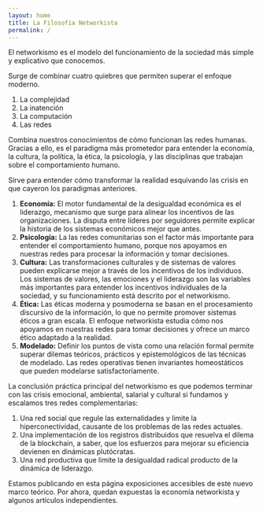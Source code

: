 ```yaml
---
layout: home
title: La Filosofía Networkista
permalink: /
---
```


El networkismo es el modelo del funcionamiento de la sociedad más simple y explicativo que conocemos.

Surge de combinar cuatro quiebres que permiten superar el enfoque moderno.
1. La complejidad
2. La inatención
3. La computación
4. Las redes

Combina nuestros conocimientos de cómo funcionan las redes humanas. Gracias a ello, es el paradigma más prometedor para entender la economía, la cultura, la política, la ética, la psicología, y las disciplinas que trabajan sobre el comportamiento humano.

Sirve para entender cómo transformar la realidad esquivando las crisis en que cayeron los paradigmas anteriores.

1. **Economía:** El motor fundamental de la desigualdad económica es el liderazgo, mecanismo que surge para alinear los incentivos de las organizaciones. La disputa entre líderes por seguidores permite explicar la historia de los sistemas económicos mejor que antes.
2. **Psicología:** La las redes comunitarias son el factor más importante para entender el comportamiento humano, porque nos apoyamos en nuestras redes para procesar la información y tomar decisiones.
3. **Cultura:** Las transformaciones culturales y de sistemas de valores pueden explicarse mejor a través de los incentivos de los individuos. Los sistemas de valores, las emociones y el liderazgo son las variables más importantes para entender los incentivos individuales de la sociedad, y su funcionamiento está descrito por el networkismo.
4. **Ética:** Las éticas moderna y posmoderna se basan en el procesamiento discursivo de la información, lo que no permite promover sistemas éticos a gran escala. El enfoque networkista estudia cómo nos apoyamos en nuestras redes para tomar decisiones y ofrece un marco ético adaptado a la realidad.
5. **Modelado:** Definir los puntos de vista como una relación formal permite superar dilemas teóricos, prácticos y epistemológicos de las técnicas de modelado. Las redes operativas tienen invariantes homeostáticos que pueden modelarse satisfactoriamente.

La conclusión práctica principal del networkismo es que podemos terminar con las crisis emocional, ambiental, salarial y cultural si fundamos y escalamos tres redes complementarias:
1. Una red social que regule las externalidades y limite la hiperconectividad, causante de los problemas de las redes actuales.
2. Una implementación de los registros distribuidos que resuelva el dilema de la blockchain, a saber, que los esfuerzos para mejorar su eficiencia devienen en dinámicas plutócratas.
3. Una red productiva que limite la desigualdad radical producto de la dinámica de liderazgo.

Estamos publicando en esta página exposiciones accesibles de este nuevo marco teórico. Por ahora, quedan expuestas la economía networkista y algunos artículos independientes.

